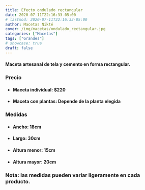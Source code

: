 ```yaml
---
title: Efecto ondulado rectangular
date: 2020-07-11T22:16:33-05:00
# lastmod: 2020-07-11T22:16:33-05:00
author: Macetas Nikté
cover: /img/macetas/ondulado_rectangular.jpg
categories: ["Macetas"]
tags: ["Grandes"]
# showcase: true
draft: false
---
```


#### Maceta artesanal de tela y cemento en forma rectangular. 

###  Precio
- #### Maceta individual: $220
- #### Maceta con plantas: Depende de la planta elegida

### Medidas
- #### Ancho: 18cm
- #### Largo: 30cm
- #### Altura menor: 15cm
- #### Altura mayor: 20cm
### Nota: las medidas pueden variar ligeramente en cada producto.
<!--more-->
